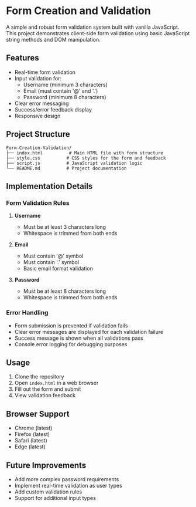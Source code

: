 # Form Creation and Validation

A simple and robust form validation system built with vanilla JavaScript. This project demonstrates client-side form validation using basic JavaScript string methods and DOM manipulation.

## Features

- Real-time form validation
- Input validation for:
  - Username (minimum 3 characters)
  - Email (must contain '@' and '.')
  - Password (minimum 8 characters)
- Clear error messaging
- Success/error feedback display
- Responsive design

## Project Structure

```
Form-Creation-Validation/
├── index.html          # Main HTML file with form structure
├── style.css          # CSS styles for the form and feedback
├── script.js          # JavaScript validation logic
└── README.md          # Project documentation
```

## Implementation Details

### Form Validation Rules

1. **Username**
   - Must be at least 3 characters long
   - Whitespace is trimmed from both ends

2. **Email**
   - Must contain '@' symbol
   - Must contain '.' symbol
   - Basic email format validation

3. **Password**
   - Must be at least 8 characters long
   - Whitespace is trimmed from both ends

### Error Handling

- Form submission is prevented if validation fails
- Clear error messages are displayed for each validation failure
- Success message is shown when all validations pass
- Console error logging for debugging purposes

## Usage

1. Clone the repository
2. Open `index.html` in a web browser
3. Fill out the form and submit
4. View validation feedback

## Browser Support

- Chrome (latest)
- Firefox (latest)
- Safari (latest)
- Edge (latest)

## Future Improvements

- Add more complex password requirements
- Implement real-time validation as user types
- Add custom validation rules
- Support for additional input types